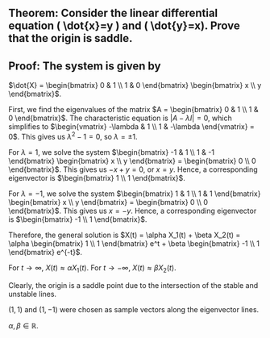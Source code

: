 ## Theorem: Consider the linear differential equation \( \dot{x}=y \) and \( \dot{y}=x). Prove that the origin is saddle.



## Proof: The system is given by 
$\dot{X} = \begin{bmatrix} 0 & 1 \\ 1 & 0 \end{bmatrix} \begin{bmatrix} x \\ y \end{bmatrix}$. 

First, we find the eigenvalues of the matrix $A = \begin{bmatrix} 0 & 1 \\ 1 & 0 \end{bmatrix}$.  The characteristic equation is 
$|A - \lambda I| = 0$,
which simplifies to 
$\begin{vmatrix} -\lambda & 1 \\ 1 & -\lambda \end{vmatrix} = 0$. 
This gives us $\lambda^2 - 1 = 0$,
so $\lambda = \pm 1$. 

For $\lambda = 1$, we solve the system 
$\begin{bmatrix} -1 & 1 \\ 1 & -1 \end{bmatrix} \begin{bmatrix} x \\ y \end{bmatrix} = \begin{bmatrix} 0 \\ 0 \end{bmatrix}$. 
This gives us $-x + y = 0$,
or $x = y$. 
Hence, a corresponding eigenvector is $\begin{bmatrix} 1 \\ 1 \end{bmatrix}$. 

For $\lambda = -1$, we solve the system 
$\begin{bmatrix} 1 & 1 \\ 1 & 1 \end{bmatrix} \begin{bmatrix} x \\ y \end{bmatrix} = \begin{bmatrix} 0 \\ 0 \end{bmatrix}$. 
This gives us $x = -y$. 
Hence, a corresponding eigenvector is $\begin{bmatrix} -1 \\ 1 \end{bmatrix}$. 

Therefore, the general solution is 
$X(t) = \alpha X_1(t) + \beta X_2(t) = \alpha \begin{bmatrix} 1 \\ 1 \end{bmatrix} e^t + \beta \begin{bmatrix} -1 \\ 1 \end{bmatrix} e^{-t}$. 

For $t \to \infty$, $X(t) \approx \alpha X_1(t)$. 
For $t \to -\infty$, $X(t) \approx \beta X_2(t)$. 

Clearly, the origin is a saddle point due to the intersection of the stable and unstable lines. 

$(1, 1)$ and $(1, -1)$ were chosen as sample vectors along the eigenvector lines. 

$\alpha, \beta \in \mathbb{R}$. 
